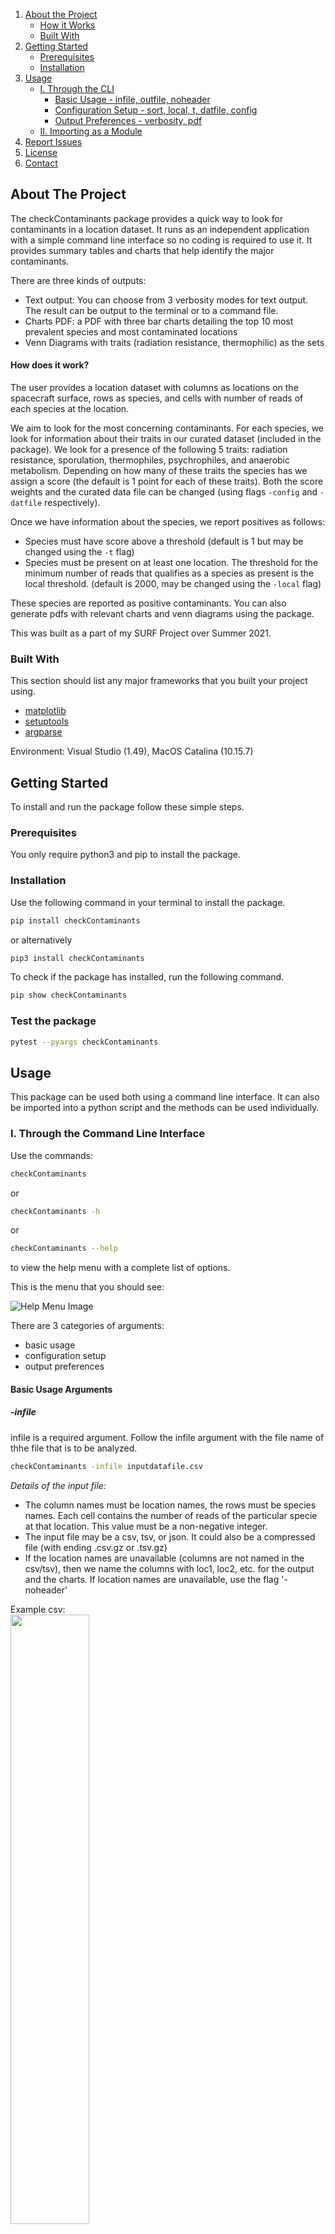 1. [About the Project](#about-the-project)
    - [How it Works](#how-does-it-work)
    - [Built With](#built-with)
2. [Getting Started](#getting-started)
    - [Prerequisites](#prerequisites)
    - [Installation](#installation)
3. [Usage](#usage)
    - [I. Through the CLI](#i-through-the-command-line-interface)
        - [Basic Usage - infile, outfile, noheader](#basic-usage-arguments)
        - [Configuration Setup - sort, local, t, datfile, config](#configuration-setup)
        - [Output Preferences - verbosity, pdf](#output-preferences)
    - [II. Importing as a Module](#ii-by-importing-as-a-module)
4. [Report Issues](#report-issues)
5. [License](#license)
6. [Contact](#contact)

<!-- ABOUT THE PROJECT -->
## About The Project

<!-- [![Product Name Screen Shot][product-screenshot]](https://example.com) -->

The checkContaminants package provides a quick way to look for contaminants in a location dataset. It runs as an independent application with a simple command line interface so no coding is required to use it. It provides summary tables and charts that help identify the major contaminants.

There are three kinds of outputs:
* Text output: You can choose from 3 verbosity modes for text output. The result can be output to the terminal or to a command file.
* Charts PDF: a PDF with three bar charts detailing the top 10 most prevalent species and most contaminated locations
* Venn Diagrams with traits (radiation resistance, thermophilic) as the sets

#### How does it work?

The user provides a location dataset with columns as locations on the spacecraft surface, rows as species, and cells with number of reads of each species at the location.  

We aim to look for the most concerning contaminants. For each species, we look for information about their traits in our curated dataset (included in the package). We look for a presence of the following 5 traits: radiation resistance, sporulation, thermophiles, psychrophiles, and anaerobic metabolism. Depending on how many of these traits the species has we assign a score (the default is 1 point for each of these traits). Both the score weights and the curated data file can be changed (using flags ```-config``` and ```-datfile``` respectively).  

Once we have information about the species, we report positives as follows:
- Species must have score above a threshold (default is 1 but may be changed using the ```-t``` flag)
- Species must be present on at least one location. The threshold for the minimum number of reads that qualifies as a species as present is the local threshold. (default is 2000, may be changed using the ```-local``` flag)  

These species are reported as positive contaminants. You can also generate pdfs with relevant charts and venn diagrams using the package.

This was built as a part of my SURF Project over Summer 2021.

### Built With

This section should list any major frameworks that you built your project using.
* [matplotlib](https://matplotlib.org/)
* [setuptools](https://pypi.org/project/setuptools/)
* [argparse](https://docs.python.org/3/library/argparse.html)

Environment: Visual Studio (1.49), MacOS Catalina (10.15.7)

<!-- GETTING STARTED -->
## Getting Started

To install and run the package follow these simple steps.

### Prerequisites

You only require python3 and pip to install the package.

### Installation

Use the following command in your terminal to install the package.

```sh
pip install checkContaminants
```
or alternatively
```sh
pip3 install checkContaminants
```
To check if the package has installed, run the following command.
```sh
pip show checkContaminants
```

### Test the package

```sh
pytest --pyargs checkContaminants
```

<!-- USAGE EXAMPLES -->
## Usage

This package can be used both using a command line interface. It can also be imported into a python script and the methods can be used individually.

### I. Through the Command Line Interface
Use the commands:  

```sh
checkContaminants
```
or
```sh
checkContaminants -h
```
or
```sh
checkContaminants --help
```  

to view the help menu with a complete list of options.  

This is the menu that you should see:

![Help Menu Image](imgs/help_menu.png)

There are 3 categories of arguments:

* basic usage
* configuration setup
* output preferences

#### Basic Usage Arguments

##### -infile 

infile is a required argument. Follow the infile argument with the file name of thhe file that is to be analyzed.

```sh
checkContaminants -infile inputdatafile.csv
```
_Details of the input file:_
- The column names must be location names, the rows must be species names. Each cell contains the number of reads of the particular specie at that location. This value must be a non-negative integer.
- The input file may be a csv, tsv, or json. It could also be a compressed file (with ending .csv.gz or .tsv.gz)
- If the location names are unavailable (columns are not named in the csv/tsv), then we name the columns with loc1, loc2, etc. for the output and the charts. If location names are unavailable, use the flag '-noheader'

Example csv:  
<img src="imgs/examplecsv.png" width=50% height=50%>

##### -outfile

outfile is an optional argument. If it is unspecified, the output is printed to the terminal.  

There are three possible output file types (.txt, .csv, .tsv, or .json)  

```sh
checkContaminants -infile inputdatafile.csv -outfile results.txt
```

A text output looks as follows (different verbosities are detailed later):

<img src="imgs/terminaloutput.png" width=50% height=50%>

A csv output looks as follows:

<!-- ![CSV Output Example](imgs/csvoutput.png) -->

<img src="imgs/csvoutput.png">

#### Configuration Setup

##### -sort

The output may be sorted by score (S), number of positive locations (L), or alphabetically by species name (A). You can also give it a combination of two (SL means to first sort by score then by number of positive locations). The default value is SLA.  

If you do not want the order of species to change, use flag ``` -sort I ``` which will leave the result in the input's order.

##### -local

The local threshold the number of reads beyond which we consider a location to be contaminated by the species. The default value is 2000. It can be changed by including a tag as follows:

```sh
checkContaminants -infile inputdatafile.csv -local 3000
```

##### -t  
The score threshold may also be changed. By default, all species with 1 or more of the 5 concerning traits (radiation resistance, thermophilic, psychrophilic, sporulating, anaerobic) are considered contaminants.

##### -datfile 

This is where a datafile may be specified from where the program can access information about the species.  

We have provided a default datafile with 1857 unique species and a value of 0 or 1 assigned to 5 columns (psychrophilic, thermophilic, anaerobe, Radiation Tolerance, Spore formation). There are also other columns (aerobe, mesophilic, etc.) By changing the configuration file using the -config flag detailed below, you can vary how much weight to give these traits in the final score. Default weight for these is 0.

##### -config

The default values for configuration are as follows:

```
{"psychrophilic": 1,
 "mesophilic": 0,
 "thermophilic": 1,
 "Spore formation": 1,
 "aerobe": 0,
 "anaerobe": 1,
 "obligate aerobe": 0,
 "obligate anaerobe": 1,
 "facultative aerobe": 0,
 "facultative anaerobe": 1,
 "microaerophile": 1,
 "aerotolerant": 1,
 "Radiation Tolerance": 1}
 ```
Use the -config flag to specify a text file in the same format to change the weights given to each trait. For instance:

```
{"psychrophilic": 1.2,
 "mesophilic": 0.3,
 "thermophilic": 1.6,
 "Spore formation": 1.6,
 "anaerobe": 1.2,
 "Radiation Tolerance": 2.5}
 ```

- If non-integer values are used for this configuration the -pdf flag cannot be used
- Keys specified in this file must also be columns in the datfile above.

#### Output Preferences

##### Verbosity Modes:

There are 3 verbosity modes.

The first is the least verbose, it is the default (with no flags). It prints the number of species above the threshold value. It lists the contaminants (species with scores above the threshold).

<img src="imgs/terminaloutput.png" height=50% width=50%>

The second is with ```-v``` as flag. It prints Species name (score; number of positive location). It also outputs a summary table with scores, number of species of that score, and the number of locations over which they are spread. Verbosity ```-v``` outputs also provide the number of species that were not found in the curated species in the datfile as well as the total number of locations processed.

<img src="imgs/outv.png" height=50% width=50%>

The verbosity ```-vv``` output is mostly the same as the verbosity ```-v``` output. Except that the names of the species their scores and # of locations are tabulated. There is also a column where the location names are listed.

<img src="imgs/outvv.png" height=70% width=70%>

##### -pdf

By including this flag, a pdf with 3 charts is generated. Also, a pdf with relevant venn diagrams are generated. These are saved to the directory in which the script is run.  

The pdf looks as follows:

<img src="imgs/outpdf.png" height=80% width=80%>

The venn diagrams file looks like this:

<img src="imgs/outvenn.png" height=80% width=80%>

The second chart of the pdf may switch to a log scale y-axis when reasonable. For example:

_Linear Scale Chart Example:_

<img src="imgs/outlin2.png" height=50% width=50%>

_Log Scale Chart Example:_

<img src="imgs/outlog2.png" height=50% width=50%>

The scale of the x-axis of the third chart is controlled by the ```-logchart``` flag. If the flag is included, the chart may have a log scale x-axis if the ratio of the biggest bar to the smallest bar is greater than 100. The two diagrams look as follows:

_Linear Scale Chart Example:_

<img src="imgs/outlin.png" height=50% width=50%>

_Log Scale Chart Example:_

<img src="imgs/outlog.png" height=50% width=50%>

### II By Importing as a Module

Available methods:  
data:

* get_score
* get_score_dict  

diagrams:

* bar_species_for_each_score
* bar_locs_for_top10_species
* survey_reads_at_top10_locs

Usage:

<!-- Report Issues -->
## Report Issues

See the [open issues](https://github.com/checkContaminants/checkSpaceContamination/issues) for a list of proposed features (and known issues)

<!-- LICENSE -->
## License

Distributed under the MIT License. See `LICENSE` for more information.

<!-- CONTACT -->
## Contact

Dr. Ashish Mahabal - [aam@astro.caltech.edu](mailto:aam@astro.caltech.edu)

Dr. Nitin Singh - [nitin.k.singh@jpl.nasa.gov](mailto:nitin.k.singh@jpl.nasa.gov)

Nishka Arora - [naarora@caltech.edu](mailto:naarora@caltech.edu)

Pypi Link:

Project Link: [https://github.com/checkContaminants/checkSpaceContamination](https://github.com/checkContaminants/checkSpaceContamination)
